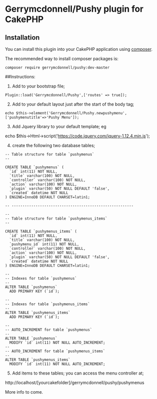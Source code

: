 # Gerrymcdonnell/Pushy plugin for CakePHP

## Installation

You can install this plugin into your CakePHP application using [composer](http://getcomposer.org).

The recommended way to install composer packages is:

```
composer require gerrymcdonnell/pushy:dev-master
```

##Instructions:
1) Add to your bootstrap file;
```
Plugin::load('Gerrymcdonnell/Pushy',['routes' => true]);
```


2) Add to your default layout just after the start of the body tag;
```//pass title of menu to element
echo $this->element('Gerrymcdonnell/Pushy.newpushymenu',['pushymenutitle'=>'Pushy Menu']);
```

3) Add Jquery library to your default template;
 eg 
 
echo $this->Html->script('https://code.jquery.com/jquery-1.12.4.min.js');

4) create the following two database tables;

```
-- Table structure for table `pushymenus`
--

CREATE TABLE `pushymenus` (
  `id` int(11) NOT NULL,
  `title` varchar(100) NOT NULL,
  `controller` varchar(100) NOT NULL,
  `action` varchar(100) NOT NULL,
  `plugin` varchar(50) NOT NULL DEFAULT 'false',
  `created` datetime NOT NULL
) ENGINE=InnoDB DEFAULT CHARSET=latin1;

-- --------------------------------------------------------

--
-- Table structure for table `pushymenus_items`
--

CREATE TABLE `pushymenus_items` (
  `id` int(11) NOT NULL,
  `title` varchar(100) NOT NULL,
  `pushymenu_id` int(11) NOT NULL,
  `controller` varchar(100) NOT NULL,
  `action` varchar(100) NOT NULL,
  `plugin` varchar(50) NOT NULL DEFAULT 'false',
  `created` datetime NOT NULL
) ENGINE=InnoDB DEFAULT CHARSET=latin1;

--
-- Indexes for table `pushymenus`
--
ALTER TABLE `pushymenus`
  ADD PRIMARY KEY (`id`);

--
-- Indexes for table `pushymenus_items`
--
ALTER TABLE `pushymenus_items`
  ADD PRIMARY KEY (`id`);

--
-- AUTO_INCREMENT for table `pushymenus`
--
ALTER TABLE `pushymenus`
  MODIFY `id` int(11) NOT NULL AUTO_INCREMENT;
--
-- AUTO_INCREMENT for table `pushymenus_items`
--
ALTER TABLE `pushymenus_items`
  MODIFY `id` int(11) NOT NULL AUTO_INCREMENT;
```

5) Add items to these tables;
you can access the menu controller at;

http://localhost/[yourcakefolder]/gerrymcdonnell/pushy/pushymenus


More info to come.
	

